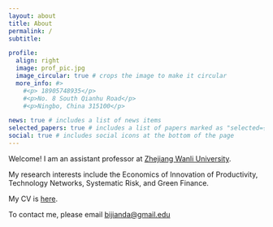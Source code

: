 ```yaml
---
layout: about
title: About
permalink: /
subtitle:  

profile:
  align: right
  image: prof_pic.jpg
  image_circular: true # crops the image to make it circular
  more_info: #>
    #<p> 18905748935</p>
    #<p>No. 8 South Qianhu Road</p>
    #<p>Ningbo, China 315100</p>

news: true # includes a list of news items
selected_papers: true # includes a list of papers marked as "selected={true}"
social: true # includes social icons at the bottom of the page
---
```


 

  

Welcome! I am an assistant professor at <a href='https://en.zwu.edu.cn'>Zhejiang Wanli University</a>. <br> 


My research interests include the Economics of Innovation of Productivity, Technology Networks, Systematic Risk, and Green Finance. <br> 



My CV is <a href = "./assets/pdf/cv.pdf">here</a>. 


To contact me, please email bijianda@gmail.edu

 

